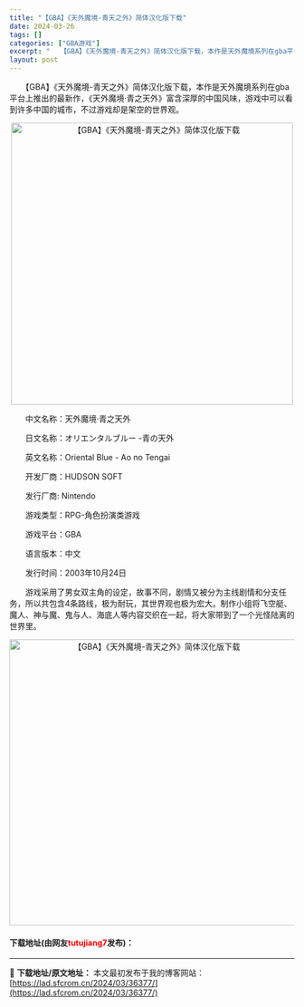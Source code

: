 ```yaml
---
title: "【GBA】《天外魔境-青天之外》简体汉化版下载"
date: 2024-03-26
tags: []
categories: ["GBA游戏"]
excerpt: "　　【GBA】《天外魔境-青天之外》简体汉化版下载，本作是天外魔境系列在gba平台上推出的最新作，《天外魔境&middot;青之天外》富含深厚的中国风味，游戏中可以看到许多中国的城市，不过游戏却是架空的世界观。 　　中文名称：天外魔境&middot;青之天外 　　日文名称：オリエンタルブルー -青の&hellip;"
layout: post
---
```


 <p>　　【GBA】《天外魔境-青天之外》简体汉化版下载，本作是天外魔境系列在gba平台上推出的最新作，《天外魔境&middot;青之天外》富含深厚的中国风味，游戏中可以看到许多中国的城市，不过游戏却是架空的世界观。</p> <p align="center"><img align="" border="0" src="https://lad.sfcrom.cn/wp-content/uploads/2024/03/20240326_6602653c01ef5.png" width="498" alt="【GBA】《天外魔境-青天之外》简体汉化版下载" /></p> <p>　　中文名称：天外魔境&middot;青之天外</p> <p>　　日文名称：オリエンタルブルー -青の天外</p> <p>　　英文名称：Oriental Blue - Ao no Tengai</p> <p>　　开发厂商：HUDSON SOFT</p> <p>　　发行厂商: Nintendo</p> <p>　　游戏类型：RPG-角色扮演类游戏</p> <p>　　游戏平台：GBA</p> <p>　　语言版本：中文</p> <p>　　发行时间：2003年10月24日</p> <p>　　游戏采用了男女双主角的设定，故事不同，剧情又被分为主线剧情和分支任务，所以共包含4条路线，极为耐玩，其世界观也极为宏大。制作小组将飞空艇、魔人、神与魔、鬼与人、海底人等内容交织在一起，将大家带到了一个光怪陆离的世界里。</p> <p align="center"><img align="" border="0" src="https://lad.sfcrom.cn/wp-content/uploads/2024/03/20240326_6602653c7db59.png" width="505" alt="【GBA】《天外魔境-青天之外》简体汉化版下载" /></p> <p><h4>下载地址(由网友<font color="red">tutujiang7</font>发布)：</h4></p> 

---
📖 **下载地址/原文地址：** 本文最初发布于我的博客网站：[https://lad.sfcrom.cn/2024/03/36377/](https://lad.sfcrom.cn/2024/03/36377/)
